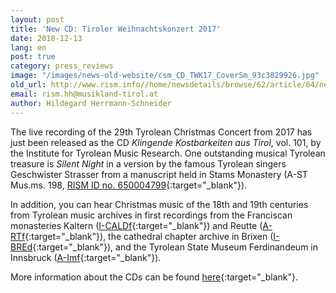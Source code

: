 ```yaml
---
layout: post
title: 'New CD: Tiroler Weihnachtskonzert 2017'
date: 2018-12-13
lang: en
post: true
category: press_reviews
image: "/images/news-old-website/csm_CD_TWK17_CoverSm_93c3829926.jpg"
old_url: http://www.rism.info//home/newsdetails/browse/62/article/64/new-cd-tiroler-weihnachtskonzert-2017.html
email: rism.hh@musikland-tirol.at
author: Hildegard Herrmann-Schneider
---
```


The live recording of the 29th Tyrolean Christmas Concert from 2017 has just been released as the CD _Klingende Kostbarkeiten aus Tirol_, vol. 101, by the Institute for Tyrolean Music Research. One outstanding musical Tyrolean treasure is _Silent Night_ in a version by the famous Tyrolean singers Geschwister Strasser from a manuscript held in Stams Monastery (A-ST Mus.ms. 198, [RISM ID no. 650004799](https://opac.rism.info/search?id=650004799&View=rism&Language=en){:target="_blank"}).

In addition, you can hear Christmas music of the 18th and 19th centuries from Tyrolean music archives in first recordings from the Franciscan monasteries Kaltern ([I-CALDf](https://opac.rism.info/search?View=rism&siglum=I-CALDf&Language=en){:target="_blank"}) and Reutte ([A-RTf](https://opac.rism.info/search?View=rism&siglum=A-RTf&Language=en){:target="_blank"}), the cathedral chapter archive in Brixen ([I-BREd](https://opac.rism.info/search?View=rism&siglum=I-BREd&Language=en){:target="_blank"}), and the Tyrolean State Museum Ferdinandeum in Innsbruck ([A-Imf](https://opac.rism.info/search?View=rism&siglum=A-Imf&Language=en){:target="_blank"}).

More information about the CDs can be found [here](http://cdeditionen.musikland-tirol.at/content/cd-editionen-2018/klingende-kostbarkeiten-aus-tirol-101.html){:target="_blank"}.


